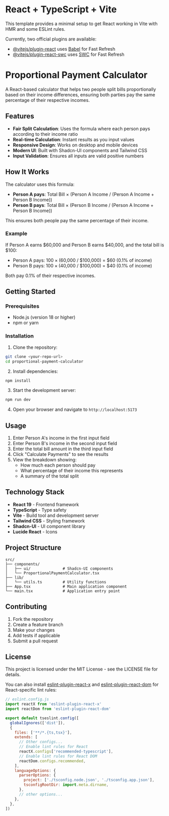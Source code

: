 # React + TypeScript + Vite

This template provides a minimal setup to get React working in Vite with HMR and some ESLint rules.

Currently, two official plugins are available:

- [@vitejs/plugin-react](https://github.com/vitejs/vite-plugin-react/blob/main/packages/plugin-react) uses [Babel](https://babeljs.io/) for Fast Refresh
- [@vitejs/plugin-react-swc](https://github.com/vitejs/vite-plugin-react/blob/main/packages/plugin-react-swc) uses [SWC](https://swc.rs/) for Fast Refresh

# Proportional Payment Calculator

A React-based calculator that helps two people split bills proportionally based on their income differences, ensuring both parties pay the same percentage of their respective incomes.

## Features

- **Fair Split Calculation**: Uses the formula where each person pays according to their income ratio
- **Real-time Calculation**: Instant results as you input values
- **Responsive Design**: Works on desktop and mobile devices
- **Modern UI**: Built with Shadcn-UI components and Tailwind CSS
- **Input Validation**: Ensures all inputs are valid positive numbers

## How It Works

The calculator uses this formula:

- **Person A pays**: Total Bill × (Person A Income / (Person A Income + Person B Income))
- **Person B pays**: Total Bill × (Person B Income / (Person A Income + Person B Income))

This ensures both people pay the same percentage of their income.

### Example

If Person A earns $60,000 and Person B earns $40,000, and the total bill is $100:

- Person A pays: $100 × ($60,000 / $100,000) = $60 (0.1% of income)
- Person B pays: $100 × ($40,000 / $100,000) = $40 (0.1% of income)

Both pay 0.1% of their respective incomes.

## Getting Started

### Prerequisites

- Node.js (version 18 or higher)
- npm or yarn

### Installation

1. Clone the repository:
```bash
git clone <your-repo-url>
cd proportional-payment-calculator
```

2. Install dependencies:
```bash
npm install
```

3. Start the development server:
```bash
npm run dev
```

4. Open your browser and navigate to `http://localhost:5173`

## Usage

1. Enter Person A's income in the first input field
2. Enter Person B's income in the second input field
3. Enter the total bill amount in the third input field
4. Click "Calculate Payments" to see the results
5. View the breakdown showing:
   - How much each person should pay
   - What percentage of their income this represents
   - A summary of the total split

## Technology Stack

- **React 19** - Frontend framework
- **TypeScript** - Type safety
- **Vite** - Build tool and development server
- **Tailwind CSS** - Styling framework
- **Shadcn-UI** - UI component library
- **Lucide React** - Icons

## Project Structure

```
src/
├── components/
│   ├── ui/              # Shadcn-UI components
│   └── ProportionalPaymentCalculator.tsx
├── lib/
│   └── utils.ts         # Utility functions
├── App.tsx              # Main application component
└── main.tsx             # Application entry point
```

## Contributing

1. Fork the repository
2. Create a feature branch
3. Make your changes
4. Add tests if applicable
5. Submit a pull request

## License

This project is licensed under the MIT License - see the LICENSE file for details.

You can also install [eslint-plugin-react-x](https://github.com/Rel1cx/eslint-react/tree/main/packages/plugins/eslint-plugin-react-x) and [eslint-plugin-react-dom](https://github.com/Rel1cx/eslint-react/tree/main/packages/plugins/eslint-plugin-react-dom) for React-specific lint rules:

```js
// eslint.config.js
import reactX from 'eslint-plugin-react-x'
import reactDom from 'eslint-plugin-react-dom'

export default tseslint.config([
  globalIgnores(['dist']),
  {
    files: ['**/*.{ts,tsx}'],
    extends: [
      // Other configs...
      // Enable lint rules for React
      reactX.configs['recommended-typescript'],
      // Enable lint rules for React DOM
      reactDom.configs.recommended,
    ],
    languageOptions: {
      parserOptions: {
        project: ['./tsconfig.node.json', './tsconfig.app.json'],
        tsconfigRootDir: import.meta.dirname,
      },
      // other options...
    },
  },
])
```
